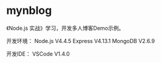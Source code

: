 # mynblog
《Node.js 实战》学习，开发多人博客Demo示例。

开发环境：
Node.js V4.4.5
Express V4.13.1
MongoDB V2.6.9

开发IDE：
VSCode V1.4.0
